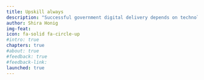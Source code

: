 ```yaml
---
title: Upskill always
description: "Successful government digital delivery depends on technology literate employees applying digital skills and values to public service, from policy and procurement to product testing and upkeep. Sustainable training requires smart use of resources, continuous learning, and a culture of exploring, observing, and experimenting."
author: Shira Honig
img-feat: 
icon: fa-solid fa-circle-up
#intro: true
chapters: true
#about: true
#feedback: true
#feedback-link: 
launched: true
---
```


